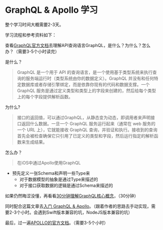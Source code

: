 
# GraphQL & Apollo 学习

整个学习时间大概需要2-3天。

学习流程和参考资料如下：

查看[GraphQL官方文档](https://graphql.cn/learn/)去理解API查询语言GraphQL，是什么？为什么？怎么办？（需要3-5个小时读完）

是什么？

> GraphQL 是一个用于 API 的查询语言，是一个使用基于类型系统来执行查询的服务端运行时（类型系统由你的数据定义）。GraphQL 并没有和任何特定数据库或者存储引擎绑定，而是依靠你现有的代码和数据支撑。一个 GraphQL 服务是通过定义类型和类型上的字段来创建的，然后给每个类型上的每个字段提供解析函数。

为什么?

> 接口的返回值，可以通过GraphQL，从静态变为动态，即调用者来声明接口返回什么数据。一旦一个 GraphQL 服务运行起来（通常在 web 服务的一个 URL 上），它就能接收 GraphQL 查询，并验证和执行。接收到的查询首先会被检查确保它只引用了已定义的类型和字段，然后运行指定的解析函数来生成结果。

怎么办？

> 在iOS中通过Apollo使用GraphQL
 - 预先定义一张Schema和声明一些Type来
   - 对于数据模型的抽象是通过Type来描述的
   - 对于接口获取数据的逻辑是通过Schema来描述的

如果仍然晦涩没懂，再看看[30分钟理解GraphQL核心概念](https://segmentfault.com/a/1190000014131950)，（30分钟）

同时配合这篇文章去[入门 GraphQL & Apollo](https://www.bookstack.cn/read/nixzhu-dev-blog/2017-06-01-GraphQL-Apollo.md)。（跟着作者的思路去手动实现，需要2-3个小时。会遇到Swift版本兼容的坑，NodeJS版本兼容的坑）

最后，过一遍[APOLLO的官方文档](https://www.apollographql.com/docs/ios/)。（需要3-5个小时）